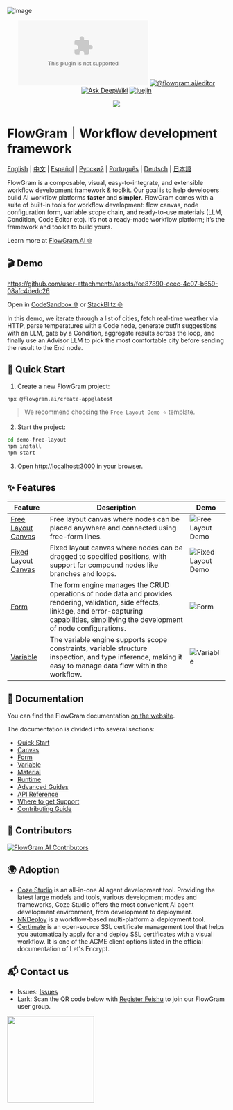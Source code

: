 ![Image](https://github.com/user-attachments/assets/4f9dfa0e-e600-4d4e-9e73-c919184f7573)

<div align="center">

[![License](https://img.shields.io/github/license/bytedance/flowgram.ai)](https://github.com/bytedance/flowgram.ai/blob/main/LICENSE) [![@flowgram.ai/editor](https://img.shields.io/npm/dm/%40flowgram.ai%2Fcore)](https://www.npmjs.com/package/@flowgram.ai/editor) [![Ask DeepWiki](https://deepwiki.com/badge.svg)](https://deepwiki.com/bytedance/flowgram.ai) [![juejin](https://img.shields.io/badge/juejin-FFFFFF?logo=juejin&logoColor=%23007FFF)](https://juejin.cn/column/7479814468601315362)

[![](https://trendshift.io/api/badge/repositories/13877)](https://trendshift.io/repositories/13877)

</div>

# FlowGram｜Workflow development framework

[English](README.md) | [中文](README_ZH.md) | [Español](README_ES.md) | [Русский](README_RU.md) | [Português](README_PT.md) | [Deutsch](README_DE.md) | [日本語](README_JA.md)

FlowGram is a composable, visual, easy-to-integrate, and extensible workflow development framework & toolkit.
Our goal is to help developers build AI workflow platforms **faster** and **simpler**.
FlowGram comes with a suite of built-in tools for workflow development: flow canvas, node configuration form, variable scope chain, and ready-to-use materials (LLM, Condition, Code Editor etc). It’s not a ready-made workflow platform; it’s the framework and toolkit to build yours.

Learn more at [FlowGram.AI 🌐](https://flowgram.ai)

## 🎬 Demo

<https://github.com/user-attachments/assets/fee87890-ceec-4c07-b659-08afc4dedc26>

Open in [CodeSandbox 🌐](https://codesandbox.io/p/github/louisyoungx/flowgram-demo/main) or [StackBlitz 🌐](https://stackblitz.com/~/github.com/louisyoungx/flowgram-demo)

In this demo, we iterate through a list of cities, fetch real-time weather via HTTP, parse temperatures with a Code node, generate outfit suggestions with an LLM, gate by a Condition, aggregate results across the loop, and finally use an Advisor LLM to pick the most comfortable city before sending the result to the End node.

## 🚀 Quick Start

1. Create a new FlowGram project:

```sh
npx @flowgram.ai/create-app@latest
```

> We recommend choosing the `Free Layout Demo ⭐️` template.

2. Start the project:

```sh
cd demo-free-layout
npm install
npm start
```

3. Open [http://localhost:3000](http://localhost:3000) in your browser.

## ✨ Features

| Feature                                                                                      | Description                                                                                                                                                                                               | Demo                                                                                         |
| -------------------------------------------------------------------------------------------- | --------------------------------------------------------------------------------------------------------------------------------------------------------------------------------------------------------- | -------------------------------------------------------------------------------------------- |
| [Free Layout Canvas](https://flowgram.ai/examples/free-layout/free-feature-overview.html)    | Free layout canvas where nodes can be placed anywhere and connected using free-form lines.                                                                                                                | ![Free Layout Demo](./apps/docs/src/public/free-layout/free-layout-demo.gif)                 |
| [Fixed Layout Canvas](https://flowgram.ai/examples/fixed-layout/fixed-feature-overview.html) | Fixed layout canvas where nodes can be dragged to specified positions, with support for compound nodes like branches and loops.                                                                           | ![Fixed Layout Demo](./apps/docs/src/public/fixed-layout/fixed-layout-demo.gif)              |
| [Form](https://flowgram.ai/examples/node-form/basic.html)                                    | The form engine manages the CRUD operations of node data and provides rendering, validation, side effects, linkage, and error-capturing capabilities, simplifying the development of node configurations. | ![Form](https://github.com/user-attachments/assets/13e9b4cd-e993-4d21-901c-fb6cf106de78)     |
| [Variable](https://flowgram.ai/guide/variable/basic.html)                                    | The variable engine supports scope constraints, variable structure inspection, and type inference, making it easy to manage data flow within the workflow.                                                | ![Variable](https://github.com/user-attachments/assets/442006db-25e3-4fb5-972c-7a0545638ff5) |


## 📖 Documentation

You can find the FlowGram documentation [on the website](https://flowgram.ai).

The documentation is divided into several sections:

- [Quick Start](https://flowgram.ai/guide/getting-started/introduction.html)
- [Canvas](https://flowgram.ai/guide/free-layout/load.html)
- [Form](https://flowgram.ai/guide/form/form.html)
- [Variable](https://flowgram.ai/guide/variable/basic.html)
- [Material](https://flowgram.ai/materials/introduction.html)
- [Runtime](https://flowgram.ai/guide/runtime/introduction.html)
- [Advanced Guides](https://flowgram.ai/guide/advanced/zoom-scroll.html)
- [API Reference](https://flowgram.ai/api/index.html)
- [Where to get Support](https://flowgram.ai/guide/contact-us.html)
- [Contributing Guide](https://flowgram.ai/guide/contributing.html)

## 🙌 Contributors

[![FlowGram.AI Contributors](https://contrib.rocks/image?repo=bytedance/flowgram.ai)](https://github.com/bytedance/flowgram.ai/graphs/contributors)

## 🌍 Adoption

- [Coze Studio](https://github.com/coze-dev/coze-studio) is an all-in-one AI agent development tool. Providing the latest large models and tools, various development modes and frameworks, Coze Studio offers the most convenient AI agent development environment, from development to deployment.
- [NNDeploy](https://github.com/NNDeploy/nndeploy) is a workflow-based multi-platform ai deployment tool.
- [Certimate](https://github.com/certimate-go/certimate)  is an open-source SSL certificate management tool that helps you automatically apply for and deploy SSL certificates with a visual workflow. It is one of the ACME client options listed in the official documentation of Let's Encrypt.

## 📬 Contact us

- Issues: [Issues](https://github.com/bytedance/flowgram.ai/issues)
- Lark: Scan the QR code below with [Register Feishu](https://www.feishu.cn/en/) to join our FlowGram user group.

<img src="./apps/docs/src/public/lark-group.png" width="200"/>

